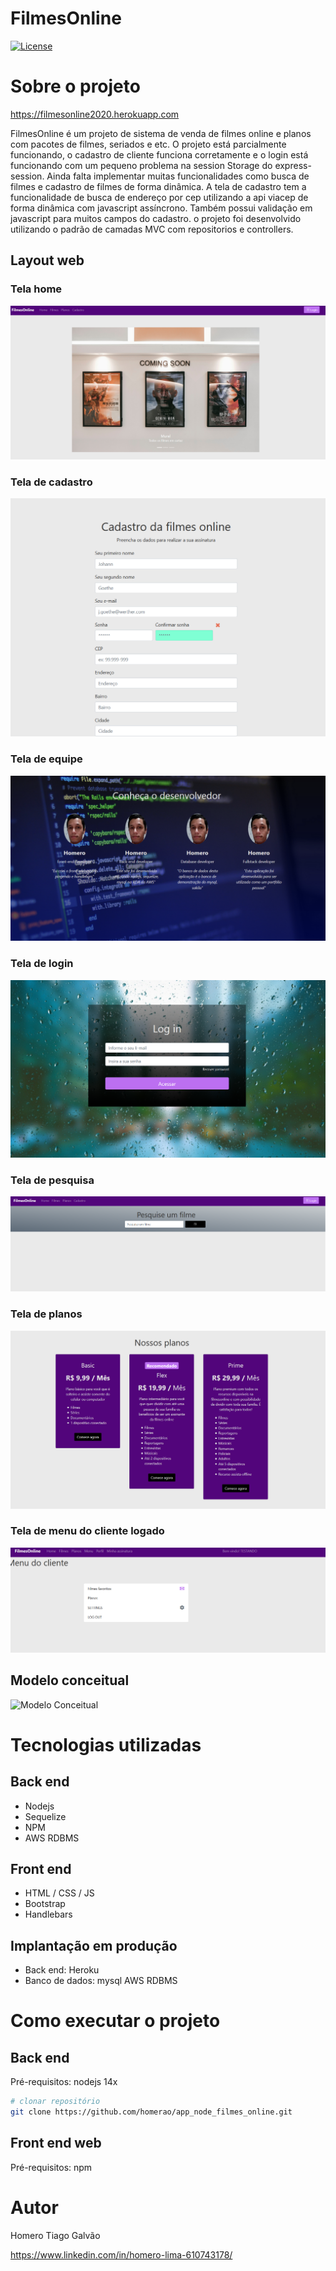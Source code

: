 # FilmesOnline
[![License](https://img.shields.io/badge/License-Apache%202.0-blue.svg)](https://opensource.org/licenses/Apache-2.0)

# Sobre o projeto

https://filmesonline2020.herokuapp.com

FilmesOnline é um projeto de sistema de venda de filmes online e planos com pacotes de filmes, seriados e etc.
O projeto está parcialmente funcionando, o cadastro de cliente funciona corretamente e o login está funcionando com um pequeno problema na session Storage do express-session. Ainda falta implementar muitas funcionalidades como busca de filmes e cadastro de filmes de forma dinâmica.
A tela de cadastro tem a funcionalidade de busca de endereço por cep utilizando a api viacep de forma dinâmica com javascript assíncrono. Também possui validação em javascript para muitos campos do cadastro. o projeto foi desenvolvido utilizando o padrão de camadas MVC com repositorios e controllers.



## Layout web
### Tela home
![Web 1](https://github.com/homerao/app_node_filmes_online/blob/main/portfolio/home.PNG)
### Tela de cadastro
![Web 2](https://github.com/homerao/app_node_filmes_online/blob/main/portfolio/cadastro.PNG)
### Tela de equipe
![Web 3](https://github.com/homerao/app_node_filmes_online/blob/main/portfolio/equipe.PNG)
### Tela de login
![Web 4](https://github.com/homerao/app_node_filmes_online/blob/main/portfolio/login.PNG)
### Tela de pesquisa
![Web 5](https://github.com/homerao/app_node_filmes_online/blob/main/portfolio/pesquisa_filmes.PNG)
### Tela de planos
![Web 6](https://github.com/homerao/app_node_filmes_online/blob/main/portfolio/planos.PNG)
### Tela de menu do cliente logado
![Web 7](https://github.com/homerao/app_node_filmes_online/blob/main/portfolio/menucliente.PNG)

## Modelo conceitual
![Modelo Conceitual](https://dev.mysql.com/doc/sakila/en/images/sakila-schema.png)

# Tecnologias utilizadas
## Back end
- Nodejs
- Sequelize
- NPM
- AWS RDBMS
## Front end
- HTML / CSS / JS 
- Bootstrap
- Handlebars

## Implantação em produção
- Back end: Heroku
- Banco de dados: mysql AWS RDBMS

# Como executar o projeto

## Back end
Pré-requisitos: nodejs 14x

```bash
# clonar repositório
git clone https://github.com/homerao/app_node_filmes_online.git


```

## Front end web
Pré-requisitos: npm 



# Autor

Homero Tiago Galvão

https://www.linkedin.com/in/homero-lima-610743178/
